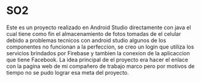 # SO2
Este es un proyecto realizado en Android Studio directamente con java el cual tiene como fin el almacenamiento de fotos tomadas de el celular debido a problemas tecnicos con android studio algunos de los componentes no funcionan a la perfeccion, se creo un login que utiliza los servicios brindados por Firebase y tambien la conexion de la aplicaccion que tiene Facebook. La idea principal de el proyecto era hacer el enlace con la pagina web de mi compañero de trabajo marco pero por motivos de tiempo no se pudo lograr esa meta del proyecto.
